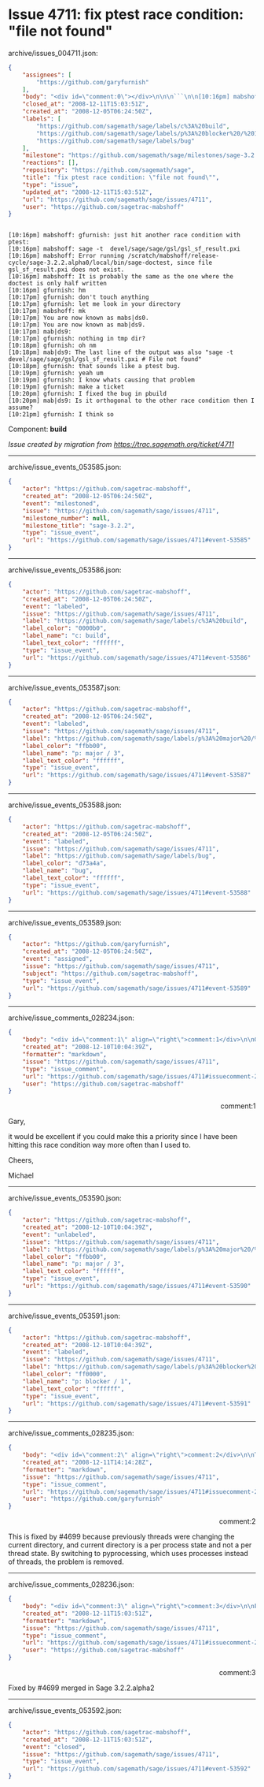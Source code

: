 # Issue 4711: fix ptest race condition: "file not found"

archive/issues_004711.json:
```json
{
    "assignees": [
        "https://github.com/garyfurnish"
    ],
    "body": "<div id=\"comment:0\"></div>\n\n\n```\n\n[10:16pm] mabshoff: gfurnish: just hit another race condition with ptest:\n[10:16pm] mabshoff: sage -t  devel/sage/sage/gsl/gsl_sf_result.pxi\n[10:16pm] mabshoff: Error running /scratch/mabshoff/release-cycle/sage-3.2.2.alpha0/local/bin/sage-doctest, since file gsl_sf_result.pxi does not exist.\n[10:16pm] mabshoff: It is probably the same as the one where the doctest is only half written\n[10:16pm] gfurnish: hm \n[10:17pm] gfurnish: don't touch anything\n[10:17pm] gfurnish: let me look in your directory\n[10:17pm] mabshoff: mk\n[10:17pm] You are now known as mabs|ds0.\n[10:17pm] You are now known as mab|ds9.\n[10:17pm] mab|ds9:\n[10:17pm] gfurnish: nothing in tmp dir?\n[10:18pm] gfurnish: oh nm\n[10:18pm] mab|ds9: The last line of the output was also \"sage -t  devel/sage/sage/gsl/gsl_sf_result.pxi # File not found\"\n[10:18pm] gfurnish: that sounds like a ptest bug.\n[10:19pm] gfurnish: yeah um\n[10:19pm] gfurnish: I know whats causing that problem\n[10:19pm] gfurnish: make a ticket\n[10:20pm] gfurnish: I fixed the bug in pbuild\n[10:20pm] mab|ds9: Is it orthogonal to the other race condition then I assume?\n[10:21pm] gfurnish: I think so\n```\n\nComponent: **build**\n\n_Issue created by migration from https://trac.sagemath.org/ticket/4711_\n\n",
    "closed_at": "2008-12-11T15:03:51Z",
    "created_at": "2008-12-05T06:24:50Z",
    "labels": [
        "https://github.com/sagemath/sage/labels/c%3A%20build",
        "https://github.com/sagemath/sage/labels/p%3A%20blocker%20/%201",
        "https://github.com/sagemath/sage/labels/bug"
    ],
    "milestone": "https://github.com/sagemath/sage/milestones/sage-3.2.2",
    "reactions": [],
    "repository": "https://github.com/sagemath/sage",
    "title": "fix ptest race condition: \"file not found\"",
    "type": "issue",
    "updated_at": "2008-12-11T15:03:51Z",
    "url": "https://github.com/sagemath/sage/issues/4711",
    "user": "https://github.com/sagetrac-mabshoff"
}
```
<div id="comment:0"></div>


```

[10:16pm] mabshoff: gfurnish: just hit another race condition with ptest:
[10:16pm] mabshoff: sage -t  devel/sage/sage/gsl/gsl_sf_result.pxi
[10:16pm] mabshoff: Error running /scratch/mabshoff/release-cycle/sage-3.2.2.alpha0/local/bin/sage-doctest, since file gsl_sf_result.pxi does not exist.
[10:16pm] mabshoff: It is probably the same as the one where the doctest is only half written
[10:16pm] gfurnish: hm 
[10:17pm] gfurnish: don't touch anything
[10:17pm] gfurnish: let me look in your directory
[10:17pm] mabshoff: mk
[10:17pm] You are now known as mabs|ds0.
[10:17pm] You are now known as mab|ds9.
[10:17pm] mab|ds9:
[10:17pm] gfurnish: nothing in tmp dir?
[10:18pm] gfurnish: oh nm
[10:18pm] mab|ds9: The last line of the output was also "sage -t  devel/sage/sage/gsl/gsl_sf_result.pxi # File not found"
[10:18pm] gfurnish: that sounds like a ptest bug.
[10:19pm] gfurnish: yeah um
[10:19pm] gfurnish: I know whats causing that problem
[10:19pm] gfurnish: make a ticket
[10:20pm] gfurnish: I fixed the bug in pbuild
[10:20pm] mab|ds9: Is it orthogonal to the other race condition then I assume?
[10:21pm] gfurnish: I think so
```

Component: **build**

_Issue created by migration from https://trac.sagemath.org/ticket/4711_





---

archive/issue_events_053585.json:
```json
{
    "actor": "https://github.com/sagetrac-mabshoff",
    "created_at": "2008-12-05T06:24:50Z",
    "event": "milestoned",
    "issue": "https://github.com/sagemath/sage/issues/4711",
    "milestone_number": null,
    "milestone_title": "sage-3.2.2",
    "type": "issue_event",
    "url": "https://github.com/sagemath/sage/issues/4711#event-53585"
}
```



---

archive/issue_events_053586.json:
```json
{
    "actor": "https://github.com/sagetrac-mabshoff",
    "created_at": "2008-12-05T06:24:50Z",
    "event": "labeled",
    "issue": "https://github.com/sagemath/sage/issues/4711",
    "label": "https://github.com/sagemath/sage/labels/c%3A%20build",
    "label_color": "0000b0",
    "label_name": "c: build",
    "label_text_color": "ffffff",
    "type": "issue_event",
    "url": "https://github.com/sagemath/sage/issues/4711#event-53586"
}
```



---

archive/issue_events_053587.json:
```json
{
    "actor": "https://github.com/sagetrac-mabshoff",
    "created_at": "2008-12-05T06:24:50Z",
    "event": "labeled",
    "issue": "https://github.com/sagemath/sage/issues/4711",
    "label": "https://github.com/sagemath/sage/labels/p%3A%20major%20/%203",
    "label_color": "ffbb00",
    "label_name": "p: major / 3",
    "label_text_color": "ffffff",
    "type": "issue_event",
    "url": "https://github.com/sagemath/sage/issues/4711#event-53587"
}
```



---

archive/issue_events_053588.json:
```json
{
    "actor": "https://github.com/sagetrac-mabshoff",
    "created_at": "2008-12-05T06:24:50Z",
    "event": "labeled",
    "issue": "https://github.com/sagemath/sage/issues/4711",
    "label": "https://github.com/sagemath/sage/labels/bug",
    "label_color": "d73a4a",
    "label_name": "bug",
    "label_text_color": "ffffff",
    "type": "issue_event",
    "url": "https://github.com/sagemath/sage/issues/4711#event-53588"
}
```



---

archive/issue_events_053589.json:
```json
{
    "actor": "https://github.com/garyfurnish",
    "created_at": "2008-12-05T06:24:50Z",
    "event": "assigned",
    "issue": "https://github.com/sagemath/sage/issues/4711",
    "subject": "https://github.com/sagetrac-mabshoff",
    "type": "issue_event",
    "url": "https://github.com/sagemath/sage/issues/4711#event-53589"
}
```



---

archive/issue_comments_028234.json:
```json
{
    "body": "<div id=\"comment:1\" align=\"right\">comment:1</div>\n\nGary,\n\nit would be excellent if you could make this a priority since I have been hitting this race condition way more often than I used to.\n\nCheers,\n\nMichael",
    "created_at": "2008-12-10T10:04:39Z",
    "formatter": "markdown",
    "issue": "https://github.com/sagemath/sage/issues/4711",
    "type": "issue_comment",
    "url": "https://github.com/sagemath/sage/issues/4711#issuecomment-28234",
    "user": "https://github.com/sagetrac-mabshoff"
}
```

<div id="comment:1" align="right">comment:1</div>

Gary,

it would be excellent if you could make this a priority since I have been hitting this race condition way more often than I used to.

Cheers,

Michael



---

archive/issue_events_053590.json:
```json
{
    "actor": "https://github.com/sagetrac-mabshoff",
    "created_at": "2008-12-10T10:04:39Z",
    "event": "unlabeled",
    "issue": "https://github.com/sagemath/sage/issues/4711",
    "label": "https://github.com/sagemath/sage/labels/p%3A%20major%20/%203",
    "label_color": "ffbb00",
    "label_name": "p: major / 3",
    "label_text_color": "ffffff",
    "type": "issue_event",
    "url": "https://github.com/sagemath/sage/issues/4711#event-53590"
}
```



---

archive/issue_events_053591.json:
```json
{
    "actor": "https://github.com/sagetrac-mabshoff",
    "created_at": "2008-12-10T10:04:39Z",
    "event": "labeled",
    "issue": "https://github.com/sagemath/sage/issues/4711",
    "label": "https://github.com/sagemath/sage/labels/p%3A%20blocker%20/%201",
    "label_color": "ff0000",
    "label_name": "p: blocker / 1",
    "label_text_color": "ffffff",
    "type": "issue_event",
    "url": "https://github.com/sagemath/sage/issues/4711#event-53591"
}
```



---

archive/issue_comments_028235.json:
```json
{
    "body": "<div id=\"comment:2\" align=\"right\">comment:2</div>\n\nThis is fixed by #4699 because previously threads were changing the current directory, and current directory is a per process state and not a per thread state.  By switching to pyprocessing, which uses processes instead of threads, the problem is removed.",
    "created_at": "2008-12-11T14:14:28Z",
    "formatter": "markdown",
    "issue": "https://github.com/sagemath/sage/issues/4711",
    "type": "issue_comment",
    "url": "https://github.com/sagemath/sage/issues/4711#issuecomment-28235",
    "user": "https://github.com/garyfurnish"
}
```

<div id="comment:2" align="right">comment:2</div>

This is fixed by #4699 because previously threads were changing the current directory, and current directory is a per process state and not a per thread state.  By switching to pyprocessing, which uses processes instead of threads, the problem is removed.



---

archive/issue_comments_028236.json:
```json
{
    "body": "<div id=\"comment:3\" align=\"right\">comment:3</div>\n\nFixed by #4699 merged in Sage 3.2.2.alpha2",
    "created_at": "2008-12-11T15:03:51Z",
    "formatter": "markdown",
    "issue": "https://github.com/sagemath/sage/issues/4711",
    "type": "issue_comment",
    "url": "https://github.com/sagemath/sage/issues/4711#issuecomment-28236",
    "user": "https://github.com/sagetrac-mabshoff"
}
```

<div id="comment:3" align="right">comment:3</div>

Fixed by #4699 merged in Sage 3.2.2.alpha2



---

archive/issue_events_053592.json:
```json
{
    "actor": "https://github.com/sagetrac-mabshoff",
    "created_at": "2008-12-11T15:03:51Z",
    "event": "closed",
    "issue": "https://github.com/sagemath/sage/issues/4711",
    "type": "issue_event",
    "url": "https://github.com/sagemath/sage/issues/4711#event-53592"
}
```
